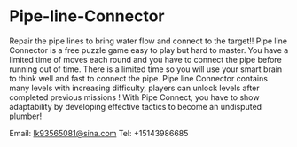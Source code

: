 # Pipe-line-Connector

Repair the pipe lines to bring water flow and connect to the target!!
Pipe line Connector is a free puzzle game easy to play but hard to master.
You have a limited time of moves each round and you have to connect the pipe before running out of time. There is a limited time so you will use your smart brain to think well and fast to connect the pipe.
Pipe line Connector contains many levels with increasing difficulty, players can unlock levels after completed previous missions !
With Pipe Connect, you have to show adaptability by developing effective tactics to become an undisputed plumber!

Email:  lk93565081@sina.com
Tel: +15143986685

